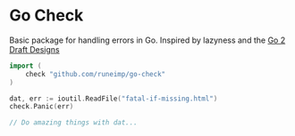Go Check
========

Basic package for handling errors in Go. Inspired by lazyness and the [Go 2 Draft Designs][]


```go
import (
	check "github.com/runeimp/go-check"
)

dat, err := ioutil.ReadFile("fatal-if-missing.html")
check.Panic(err)

// Do amazing things with dat...
```


[Go 2 Draft Designs]: https://go.googlesource.com/proposal/+/master/design/go2draft.md

